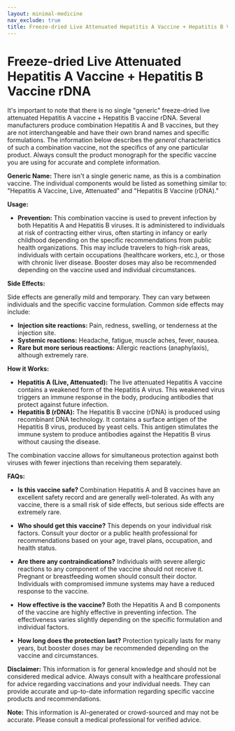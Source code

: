 ```yaml
---
layout: minimal-medicine
nav_exclude: true
title: Freeze-dried Live Attenuated Hepatitis A Vaccine + Hepatitis B Vaccine rDNA
---
```


# Freeze-dried Live Attenuated Hepatitis A Vaccine + Hepatitis B Vaccine rDNA

It's important to note that there is no single "generic" freeze-dried live attenuated Hepatitis A vaccine + Hepatitis B vaccine rDNA.  Several manufacturers produce combination Hepatitis A and B vaccines, but they are not interchangeable and have their own brand names and specific formulations.  The information below describes the *general* characteristics of such a combination vaccine, not the specifics of any one particular product.  Always consult the product monograph for the specific vaccine you are using for accurate and complete information.

**Generic Name:**  There isn't a single generic name, as this is a combination vaccine.  The individual components would be listed as something similar to:  "Hepatitis A Vaccine, Live, Attenuated" and "Hepatitis B Vaccine (rDNA)."

**Usage:**

* **Prevention:** This combination vaccine is used to prevent infection by both Hepatitis A and Hepatitis B viruses.  It is administered to individuals at risk of contracting either virus, often starting in infancy or early childhood depending on the specific recommendations from public health organizations.  This may include travelers to high-risk areas, individuals with certain occupations (healthcare workers, etc.), or those with chronic liver disease.  Booster doses may also be recommended depending on the vaccine used and individual circumstances.

**Side Effects:**

Side effects are generally mild and temporary.  They can vary between individuals and the specific vaccine formulation.  Common side effects may include:

* **Injection site reactions:** Pain, redness, swelling, or tenderness at the injection site.
* **Systemic reactions:** Headache, fatigue, muscle aches, fever, nausea.
* **Rare but more serious reactions:** Allergic reactions (anaphylaxis), although extremely rare.

**How it Works:**

* **Hepatitis A (Live, Attenuated):**  The live attenuated Hepatitis A vaccine contains a weakened form of the Hepatitis A virus.  This weakened virus triggers an immune response in the body, producing antibodies that protect against future infection.
* **Hepatitis B (rDNA):** The Hepatitis B vaccine (rDNA) is produced using recombinant DNA technology.  It contains a surface antigen of the Hepatitis B virus, produced by yeast cells. This antigen stimulates the immune system to produce antibodies against the Hepatitis B virus without causing the disease.

The combination vaccine allows for simultaneous protection against both viruses with fewer injections than receiving them separately.

**FAQs:**

* **Is this vaccine safe?**  Combination Hepatitis A and B vaccines have an excellent safety record and are generally well-tolerated.  As with any vaccine, there is a small risk of side effects, but serious side effects are extremely rare.

* **Who should get this vaccine?**  This depends on your individual risk factors. Consult your doctor or a public health professional for recommendations based on your age, travel plans, occupation, and health status.

* **Are there any contraindications?**  Individuals with severe allergic reactions to any component of the vaccine should not receive it.  Pregnant or breastfeeding women should consult their doctor.  Individuals with compromised immune systems may have a reduced response to the vaccine.

* **How effective is the vaccine?**  Both the Hepatitis A and B components of the vaccine are highly effective in preventing infection.  The effectiveness varies slightly depending on the specific formulation and individual factors.

* **How long does the protection last?**  Protection typically lasts for many years, but booster doses may be recommended depending on the vaccine and circumstances.

**Disclaimer:** This information is for general knowledge and should not be considered medical advice. Always consult with a healthcare professional for advice regarding vaccinations and your individual needs.  They can provide accurate and up-to-date information regarding specific vaccine products and recommendations.


**Note:** This information is AI-generated or crowd-sourced and may not be accurate. Please consult a medical professional for verified advice.